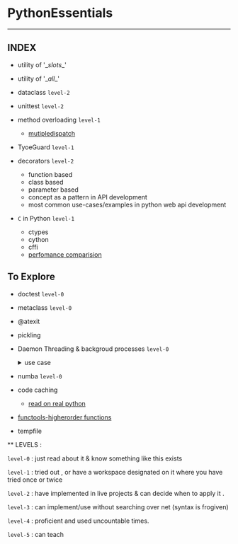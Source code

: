 # PythonEssentials

------
INDEX
------
- utility of '\__slots__'
  
- utility of '\__all__'

- dataclass `level-2`

- unittest `level-2`

- method overloading `level-1`
  - [mutipledispatch](https://pypi.org/project/multipledispatch/)
 
- TyoeGuard `level-1`

- decorators `level-2`
  - function based
  - class based
  - parameter based
  - concept as a pattern in API development
  - most common use-cases/examples in python web api development
    
- `C` in Python `level-1`
  - ctypes
  - cython
  - cffi
  - [perfomance comparision](https://github.com/mattip/c_from_python)
 
## To Explore
- doctest `level-0`
- metaclass `level-0`
- @atexit
- pickling
- Daemon Threading & backgroud processes `level-0`
    <details>
    <summary>use case</summary>
      
    <br>
      
    1. I want to send an email once the api have done it's working & the api must return/close. So the email
  </details>

- numba `level-0`
- code caching
    - [read on real python](https://realpython.com/lru-cache-python/)
- [functools-higherorder functions](https://docs.python.org/3/library/functools.html#module-functools)
- tempfile


**
LEVELS :

`level-0` : just read about it & know something like this exists

`level-1` : tried out , or have a workspace designated on it where you have tried once or twice

`level-2` : have implemented in live projects & can decide when to apply it .

`level-3` : can implement/use without searching over net (syntax is frogiven)

`level-4` : proficient and used uncountable times.

`level-5` : can teach
